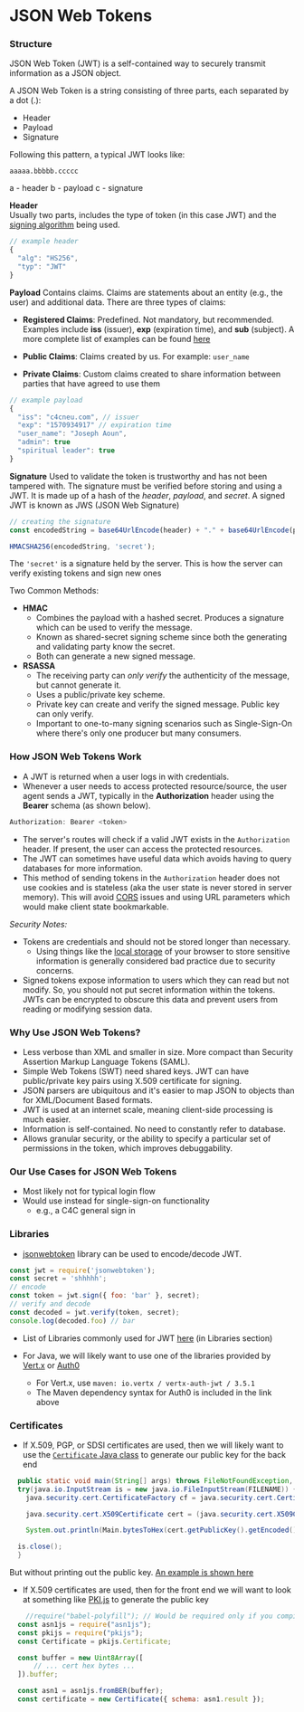 # JSON Web Tokens

### Structure

JSON Web Token (JWT) is a self-contained way to securely transmit information as a JSON object.

A JSON Web Token is a string consisting of three parts, each separated by a dot (.):

  - Header
  - Payload
  - Signature

Following this pattern, a typical JWT looks like:
```
aaaaa.bbbbb.ccccc
```
a - header
b - payload
c - signature

**Header**  
Usually two parts, includes the type of token (in this case JWT) and the [signing algorithm](https://auth0.com/docs/tokens/concepts/signing-algorithms) being used.

```javascript
// example header
{
  "alg": "HS256",
  "typ": "JWT"
}
```

**Payload**
Contains claims. Claims are statements about an entity (e.g., the user) and additional data. There are three types of claims:

  - **Registered Claims**: Predefined. Not mandatory, but recommended. Examples include **iss** (issuer), **exp** (expiration time), and **sub** (subject). A more complete list of examples can be found [here](http://self-issued.info/docs/draft-ietf-oauth-json-web-token.html#RegisteredClaimName)

  - **Public Claims**: Claims created by us. For example: `user_name`

  - **Private Claims**: Custom claims created to share information between parties that have agreed to use them

```javascript
// example payload
{
  "iss": "c4cneu.com", // issuer
  "exp": "1570934917" // expiration time
  "user_name": "Joseph Aoun",
  "admin": true
  "spiritual leader": true
}
```

**Signature**
Used to validate the token is trustworthy and has not been tampered with. The signature must be verified before storing and using a JWT. It is made up of a hash of the *header*, *payload*, and *secret*. A signed JWT is known as JWS (JSON Web Signature)

```javascript
// creating the signature
const encodedString = base64UrlEncode(header) + "." + base64UrlEncode(payload);

HMACSHA256(encodedString, 'secret');
```

The `'secret'` is a signature held by the server. This is how the server can verify existing tokens and sign new ones

Two Common Methods:
  - **HMAC**
    - Combines the payload with a hashed secret. Produces a signature which can be used to verify the message.
    - Known as shared-secret signing scheme since both the generating and validating party know the secret.
    - Both can generate a new signed message.
  - **RSASSA**
    - The receiving party can *only verify* the authenticity of the message, but cannot generate it.
    - Uses a public/private key scheme.
    - Private key can create and verify the signed message. Public key can only verify.
    - Important to one-to-many signing scenarios such as Single-Sign-On where there's only one producer but many consumers.

### How JSON Web Tokens Work
  - A JWT is returned when a user logs in with credentials.
  - Whenever a user needs to access protected resource/source, the user agent sends a JWT, typically in the **Authorization** header using the **Bearer** schema (as shown below).
  ```js
  Authorization: Bearer <token>
  ```
  - The server's routes will check if a valid JWT exists in the `Authorization` header. If present, the user can access the protected resources.
  - The JWT can sometimes have useful data which avoids having to query databases for more information.
  - This method of sending tokens in the `Authorization` header does not use cookies and is stateless (aka the user state is never stored in server memory). This will avoid [CORS](https://developer.mozilla.org/en-US/docs/Web/HTTP/CORS) issues and using URL parameters which would make client state bookmarkable.

*Security Notes:*
  - Tokens are credentials and should not be stored longer than necessary.
    - Using things like the [local storage](https://cheatsheetseries.owasp.org/cheatsheets/HTML5_Security_Cheat_Sheet.html#local-storage) of your browser to store sensitive information is generally considered bad practice due to security concerns.
  - Signed tokens expose information to users which they can read but not modify. So, you should not put secret information within the tokens. JWTs can be encrypted to obscure this data and prevent users from reading or modifying session data.

### Why Use JSON Web Tokens?
  - Less verbose than XML and smaller in size. More compact than Security Assertion Markup Language Tokens (SAML).
  - Simple Web Tokens (SWT) need shared keys. JWT can have public/private key pairs using  X.509 certificate for signing.
  - JSON parsers are ubiquitous and it's easier to map JSON to objects than for XML/Document Based formats.
  - JWT is used at an internet scale, meaning client-side processing is much easier.
  - Information is self-contained. No need to constantly refer to database.
  - Allows granular security, or the ability to specify a particular set of permissions in the token, which improves debuggability.

### Our Use Cases for JSON Web Tokens
  - Most likely not for typical login flow
  - Would use instead for single-sign-on functionality
    - e.g., a C4C general sign in

### Libraries
  - [jsonwebtoken](https://github.com/auth0/node-jsonwebtoken) library can be used to encode/decode JWT.
  ```js
  const jwt = require('jsonwebtoken');
  const secret = 'shhhhh';
  // encode
  const token = jwt.sign({ foo: 'bar' }, secret);
  // verify and decode
  const decoded = jwt.verify(token, secret);
  console.log(decoded.foo) // bar
  ```
  - List of Libraries commonly used for JWT [here](https://jwt.io) (in Libraries section)

  - For Java, we will likely want to use one of the libraries provided by [Vert.x](https://github.com/vert-x3/vertx-auth) or [Auth0](https://github.com/auth0/java-jwt)
    - For Vert.x, use `maven: io.vertx / vertx-auth-jwt / 3.5.1`
    - The Maven dependency syntax for Auth0 is included in the link above

### Certificates
  - If X.509, PGP, or SDSI certificates are used, then we will likely want to use the [`Certificate` Java class](https://docs.oracle.com/javase/8/docs/api/java/security/cert/Certificate.html) to generate our public key for the back end
  ```java
    public static void main(String[] args) throws FileNotFoundException, IOException, CertificateException {
    try(java.io.InputStream is = new java.io.FileInputStream(FILENAME)) {
      java.security.cert.CertificateFactory cf = java.security.cert.CertificateFactory.getInstance("X.509");

      java.security.cert.X509Certificate cert = (java.security.cert.X509Certificate) cf.generateCertificate(is);

      System.out.println(Main.bytesToHex(cert.getPublicKey().getEncoded()));

    is.close();
    }
 ```
   But without printing out the public key.
   [An example is shown here](https://repl.it/repls/UntriedFormalCalculator)

  - If X.509 certificates are used, then for the front end we will want to look at something like [PKI.js](http://pkijs.org/) to generate the public key
  ```js
      //require("babel-polyfill"); // Would be required only if you compiled PKI.js for Node <= v4
    const asn1js = require("asn1js");
    const pkijs = require("pkijs");
    const Certificate = pkijs.Certificate;

    const buffer = new Uint8Array([
        // ... cert hex bytes ...
    ]).buffer;

    const asn1 = asn1js.fromBER(buffer);
    const certificate = new Certificate({ schema: asn1.result });
 ```
